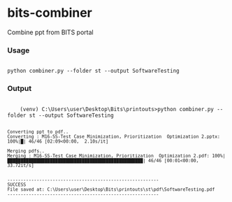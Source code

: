 # bits-combiner
Combine ppt from BITS portal

<h3> Usage </h3> 

<code>
python combiner.py --folder st --output SoftwareTesting
</code>

<h3> Output </h3>

<code>
    (venv) C:\Users\user\Desktop\Bits\printouts>python combiner.py --folder st --output SoftwareTesting

    Converting ppt to pdf..
    Converting : M16-SS-Test Case Minimization, Prioritization  Optimization 2.pptx: 100%|█| 46/46 [02:09<00:00,  2.10s/it]

    Merging pdfs..
    Merging : M16-SS-Test Case Minimization, Prioritization  Optimization 2.pdf: 100%|███████████████████████████████████████████████████| 46/46 [00:01<00:00, 33.72it/s]


    ---------------------------------------------------------
    SUCCESS
    File saved at: C:\Users\user\Desktop\Bits\printouts\st\pdf\SoftwareTesting.pdf
    ---------------------------------------------------------
</code>